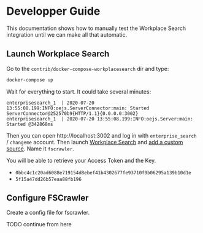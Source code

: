 # Developper Guide

This documentation shows how to manually test the Workplace Search integration until we can make all that automatic.

## Launch Workplace Search

Go to the `contrib/docker-compose-workplacesearch` dir and type:

```sh
docker-compose up
```

Wait for everything to start. It could take several minutes:

```
enterprisesearch_1  | 2020-07-20 13:55:08.199:INFO:oejs.ServerConnector:main: Started ServerConnector@252570b9{HTTP/1.1}{0.0.0.0:3002}
enterprisesearch_1  | 2020-07-20 13:55:08.199:INFO:oejs.Server:main: Started @342868ms
```

Then you can open http://localhost:3002 and log in with `enterprise_search` / `changeme` account.
Then launch [Workplace Search](http://localhost:3002/ws) and [add a custom source](http://localhost:3002/ws/org/sources#/add/custom).
Name it `fscrawler`.

You will be able to retrieve your Access Token and the Key.

* `0bbc4c1c20ad6088e719154d8ebef41b4302677fe93710f9b06295a139b10d1e`
* `5f15a47dd26b57eaa88fb196`

## Configure FSCrawler

Create a config file for fscrawler.

TODO continue from here
